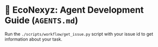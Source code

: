 # 🦾 EcoNexyz: Agent Development Guide (`AGENTS.md`)

Run the `./scripts/workflow/get_issue.py` script with your issue id to get information about your task.
